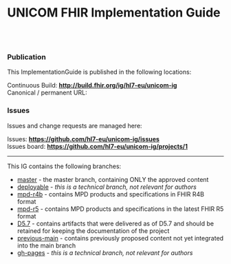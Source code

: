 # UNICOM FHIR Implementation Guide
<br> </br>
###
### Publication
This ImplementationGuide is published in the following locations:

Continuous Build: __http://build.fhir.org/ig/hl7-eu/unicom-ig__  
Canonical / permanent URL: 
<br/>

### Issues
Issues and change requests are managed here:  

Issues:  __https://github.com/hl7-eu/unicom-ig/issues__  
Issues board:  __https://github.com/hl7-eu/unicom-ig/projects/1__  

---
 
This IG contains the following branches:
* [master](https://github.com/hl7-eu/unicom-ig) - the master branch, containing ONLY the approved content
* [deployable](https://github.com/hl7-eu/unicom-ig/tree/deployable) - *this is a technical branch, not relevant for authors*
* [mpd-r4b](https://github.com/hl7-eu/unicom-ig/tree/mpd-r4b) - contains MPD products and specifications in FHIR R4B format
* [mpd-r5](https://github.com/hl7-eu/unicom-ig/tree/mpd-r5) - contains MPD products and specifications in the latest FHIR R5 format
* [D5.7](https://github.com/hl7-eu/unicom-ig/tree/D5.7) - contains artifacts that were delivered as of D5.7 and should be retained for keeping the documentation of the project
* [previous-main](https://github.com/hl7-eu/unicom-ig/tree/previous-main) - contains previously proposed content not yet integrated into the main branch
* [gh-pages](https://github.com/hl7-eu/unicom-ig/tree/gh-pages) - *this is a technical branch, not relevant for authors*

